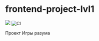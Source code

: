 # frontend-project-lvl1

<a href="https://codeclimate.com/github/bezprobeloff/frontend-project-lvl1/maintainability"><img src="https://api.codeclimate.com/v1/badges/e16b09a63277e2b045ff/maintainability" /></a>
![CI](https://github.com/bezprobeloff/frontend-project-lvl1/workflows/CI/badge.svg)

Проект Игры разума


